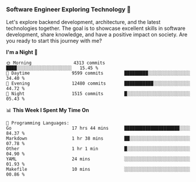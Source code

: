 ### Software Engineer Exploring Technology 🚀 

Let's explore backend development, architecture, and the latest technologies together. The goal is to showcase excellent skills in software development, share knowledge, and have a positive impact on society. Are you ready to start this journey with me?

<!--START_SECTION:waka-->
**I'm a Night 🦉** 

```text
🌞 Morning                4313 commits        ████░░░░░░░░░░░░░░░░░░░░░   15.45 % 
🌆 Daytime                9599 commits        █████████░░░░░░░░░░░░░░░░   34.40 % 
🌃 Evening                12480 commits       ███████████░░░░░░░░░░░░░░   44.72 % 
🌙 Night                  1515 commits        █░░░░░░░░░░░░░░░░░░░░░░░░   05.43 % 
```


📊 **This Week I Spent My Time On** 

```text
💬 Programming Languages: 
Go                       17 hrs 44 mins      █████████████████████░░░░   84.37 % 
Markdown                 1 hr 38 mins        ██░░░░░░░░░░░░░░░░░░░░░░░   07.78 % 
Other                    1 hr 1 min          █░░░░░░░░░░░░░░░░░░░░░░░░   04.90 % 
YAML                     24 mins             ░░░░░░░░░░░░░░░░░░░░░░░░░   01.93 % 
Makefile                 10 mins             ░░░░░░░░░░░░░░░░░░░░░░░░░   00.86 % 
```


<!--END_SECTION:waka-->
